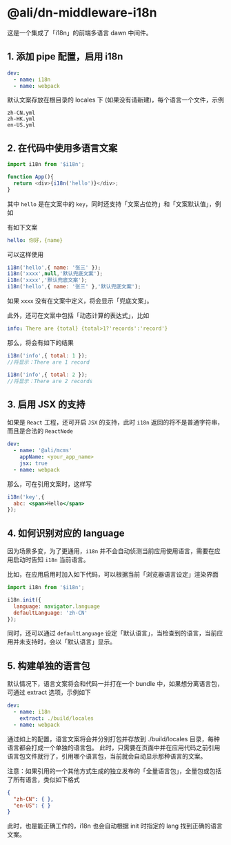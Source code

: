 # @ali/dn-middleware-i18n

这是一个集成了「i18n」的前端多语言 dawn 中间件。

## 1. 添加 pipe 配置，启用 i18n

```yml
dev:
  - name: i18n
  - name: webpack
```

默认文案存放在根目录的 locales 下 (如果没有请新建)，每个语言一个文件，示例

```
zh-CN.yml
zh-HK.yml
en-US.yml
```

## 2. 在代码中使用多语言文案

```js
import i18n from '$i18n';

function App(){
  return <div>{i18n('hello')}</div>;
}
```

其中 `hello` 是在文案中的 `key`，同时还支持「文案占位符」和「文案默认值」，例如

有如下文案

```yml
hello: 你好，{name}
```

可以这样使用
```js
i18n('hello',{ name: '张三' });
i18n('xxxx',null,'默认兜底文案');
i18n('xxxx','默认兜底文案');
i18n('hello',{ name: '张三' },'默认兜底文案');
```
如果 `xxxx` 没有在文案中定义，将会显示「兜底文案」。

此外，还可在文案中包括「动态计算的表达式」，比如

```yml
info: There are {total} {total>1?'records':'record'}
```

那么，将会有如下的结果

```js
i18n('info',{ total: 1 });
//将显示：There are 1 record

i18n('info',{ total: 2 });
//将显示：There are 2 records
```

## 3. 启用 JSX 的支持

如果是 `React` 工程，还可开启 `JSX` 的支持，此时 `i18n` 返回的将不是普通字符串，而且是合法的 `ReactNode`

```yml
dev:
  - name: '@ali/mcms'
    appName: <your_app_name>
    jsx: true
  - name: webpack
```

那么，可在引用文案时，这样写

```jsx
i18n('key',{
  abc: <span>Hello</span> 
});
```

## 4. 如何识别对应的 language 

因为场景多变，为了更通用，`i18n` 并不会自动侦测当前应用使用语言，需要在应用启动时告知 `i18n` 当前语言。

比如，在应用启用时加入如下代码，可以根据当前「浏览器语言设定」渲染界面

```js
import i18n from '$i18n';

i18n.init({
  language: navigator.language
  defaultLanguage: 'zh-CN'
});
```

同时，还可以通过 `defaultLanguage` 设定「默认语言」，当检查到的语言，当前应用并未支持时，会以「默认语言」显示。

## 5. 构建单独的语言包

默认情况下，语言文案将会和代码一并打在一个 bundle 中，如果想分离语言包，可通过 extract 选项，示例如下

```yml
dev:
  - name: i18n
    extract: ./build/locales
  - name: webpack
```

通过如上的配置，语言文案将会并分别打包并存放到 ./build/locales 目录，每种语言都会打成一个单独的语言包。
此时，只需要在页面中并在应用代码之前引用语言包文件就行了，引用哪个语言包，当前就会自动显示那种语言的文案。

注意：如果引用的一个其他方式生成的独立发布的「全量语言包」，全量包或包括了所有语言，类似如下格式

```json
{
  "zh-CN": { },
  "en-US": { }
}
```

此时，也是能正确工作的，i18n 也会自动根据 init 时指定的 lang 找到正确的语言文案。